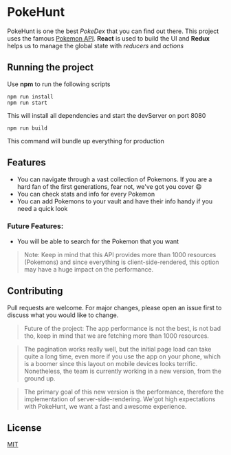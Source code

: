 # PokeHunt

PokeHunt is one the best *PokeDex* that you can find out there. This project uses the famous [Pokemon API](https://pokeapi.co/). **React** is used to build the UI and **Redux** helps us to manage the global state with *reducers* and *actions*

## Running the project

Use **npm** to run the following scripts

```
npm run install
npm run start
```
This will install all dependencies and start the devServer on port 8080

```
npm run build
```
This command will bundle up everything for production 

## Features
* You can navigate through a vast collection of Pokemons. If you are a hard fan of the first generations, fear not, we've got you cover 😄
* You can check stats and info for every Pokemon
* You can add Pokemons to your vault and have their info handy if you need a quick look

### Future Features:
* You will be able to search for the Pokemon that you want
> Note: Keep in mind that this API provides more than 1000 resources (Pokemons) and since everything is client-side-rendered, this option may have a huge impact on the performance.


## Contributing
Pull requests are welcome. For major changes, please open an issue first to discuss what you would like to change.

> Future of the project:
The app performance is not the best, is not bad tho, keep in mind that we are fetching more than 1000 resources.

> The pagination works really well, but the initial page load can take quite a long time, even more if you use the app on your phone, which is a boomer since this layout on mobile devices looks terrific. Nonetheless, the team is currently working in a new version, from the ground up.

> The primary goal of this new version is the performance, therefore the implementation of server-side-rendering. We'got high expectations with PokeHunt, we want a fast and awesome experience.



## License
[MIT](https://choosealicense.com/licenses/mit/)
